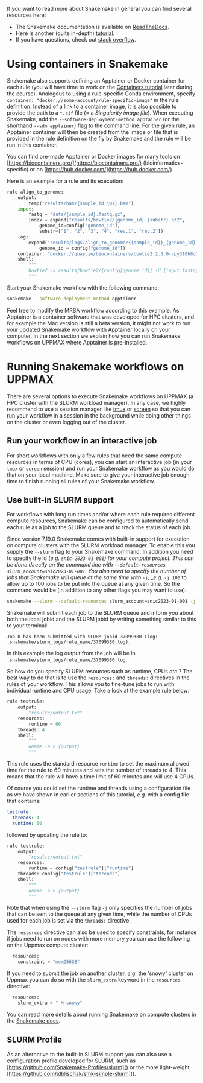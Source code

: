 If you want to read more about Snakemake in general you can find several
resources here:

- The Snakemake documentation is available on [ReadTheDocs](https://snakemake.readthedocs.io/en/stable/#).
- Here is another (quite in-depth) [tutorial](https://snakemake.readthedocs.io/en/stable/tutorial/tutorial.html#tutorial).
- If you have questions, check out [stack overflow](https://stackoverflow.com/questions/tagged/snakemake).

# Using containers in Snakemake

Snakemake also supports defining an Apptainer or Docker container for each rule
(you will have time to work on the [Containers
tutorial](containers-1-introduction) later during the course). Analogous to
using a rule-specific Conda environment, specify `container:
"docker://some-account/rule-specific-image"` in the rule definition. Instead of
a link to a container image, it is also possible to provide the path to a
`*.sif` file (= a _Singularity image file_). When executing Snakemake, add the
`--software-deployment-method apptainer` (or the shorthand `--sdm apptainer`)
flag to the command line. For the given rule,
an Apptainer container will then be created from the image or file that
is provided in the rule definition on the fly by Snakemake and the rule will be
run in this container.

You can find pre-made Apptainer or Docker images for many tools on
[https://biocontainers.pro/](https://biocontainers.pro/) (bioinformatics-specific)
or on [https://hub.docker.com/](https://hub.docker.com/).

Here is an example for a rule and its execution:

```python
rule align_to_genome:
    output:
        temp("results/bam/{sample_id,\w+}.bam")
    input:
        fastq = "data/{sample_id}.fastq.gz",
        index = expand("results/bowtie2/{genome_id}.{substr}.bt2",
            genome_id=config["genome_id"],
            substr=["1", "2", "3", "4", "rev.1", "rev.2"])
    log:
        expand("results/logs/align_to_genome/{{sample_id}}_{genome_id}.log",
            genome_id = config["genome_id"])
    container: "docker://quay.io/biocontainers/bowtie2:2.5.0--py310h8d7afc0_0"
    shell:
        """
        bowtie2 -x results/bowtie2/{config[genome_id]} -U {input.fastq} > {output} 2>{log}
        """
```

Start your Snakemake workflow with the following command:

```bash
snakemake --software-deployment-method apptainer
```

Feel free to modify the MRSA workflow according to this example. As Apptainer
is a container software that was developed for HPC clusters, and for example the
Mac version is still a beta version, it might not work to run your updated
Snakemake workflow with Apptainer locally on your computer.
In the next section we explain how you can run Snakemake workflows on UPPMAX
where Apptainer is pre-installed.

# Running Snakemake workflows on UPPMAX

There are several options to execute Snakemake workflows on UPPMAX (a HPC
cluster with the SLURM workload manager). In any case, we highly recommend to
use a session manager like [tmux](https://github.com/tmux/tmux/wiki) or
[screen](https://www.gnu.org/software/screen/manual/screen.html#Overview) so
that you can run your workflow in a session in the background while doing
other things on the cluster or even logging out of the cluster.

## Run your workflow in an interactive job

For short workflows with only a few rules that need the same compute resources
in terms of CPU (cores), you can start an interactive job (in your `tmux` or
`screen` session) and run your Snakemake workflow as you would do that on your
local machine. Make sure to give your interactive job enough time to finish
running all rules of your Snakemake workflow.

## Use built-in SLURM support

For workflows with long run times and/or where each rule requires different
compute resources, Snakemake can be configured to automatically send each rule
as a job to the SLURM queue and to track the status of each job.

Since version 7.19.0 Snakemake comes with built-in support for execution on
compute clusters with the SLURM workload manager. To enable this you supply
the `--slurm` flag to your Snakemake command. In addition you need to
specify the id (_e.g. `snic-2023-01-001`) for your compute project. This can
be done directly on the command line with `--default-resources
slurm_account=snic2023-01-001`. You also need to specify the number of jobs
that Snakemake will queue at the same time with `-j`, \_e.g._ `-j 100` to
allow up to 100 jobs to be put into the queue at any given time. So the
command would be (in addition to any other flags you may want to use):

```bash
snakemake --slurm --default-resources slurm_account=snic2023-01-001 -j 100
```

Snakemake will submit each job to the SLURM queue and inform you about both
the local jobid and the SLURM jobid by writing something similar to this to
your terminal:

```
Job 0 has been submitted with SLURM jobid 37099380 (log: .snakemake/slurm_logs/rule_name/37099380.log).
```

In this example the log output from the job will be in
`.snakemake/slurm_logs/rule_name/37099380.log`.

So how do you specify SLURM resources such as runtime, CPUs _etc._? The best
way to do that is to use the `resources:` and `threads:` directives in the
rules of your workflow. This allows you to fine-tune jobs to run with
individual runtime and CPU usage. Take a look at the example rule below:

```python
rule testrule:
    output:
        "results/output.txt"
    resources:
        runtime = 60
    threads: 4
    shell:
        """
        uname -a > {output}
        """
```

This rule uses the standard resource `runtime` to set the maximum allowed
time for the rule to 60 minutes and sets the number of threads to 4. This
means that the rule will have a time limit of 60 minutes and will use 4 CPUs.

Of course you could set the runtime and threads using a configuration file
as we have shown in earlier sections of this tutorial, _e.g._ with a config
file that contains:

```yaml
testrule:
  threads: 4
  runtime: 60
```

followed by updating the rule to:

```python
rule testrule:
    output:
        "results/output.txt"
    resources:
        runtime = config["testrule"]["runtime"]
    threads: config["testrule"]["threads"]
    shell:
        """
        uname -a > {output}
        """
```

Note that when using the `--slurm` flag `-j` only specifies the number of
jobs that can be sent to the queue at any given time, while the number of
CPUs used for each job is set via the `threads:` directive.

The `resources` directive can also be used to specify constraints, for
instance if jobs need to run on nodes with more memory you can use the
following on the Uppmax compute cluster:

```python
  resources:
    constraint = "mem256GB"
```

If you need to submit the job on another cluster, _e.g._ the 'snowy' cluster
on Uppmax you can do so with the `slurm_extra` keyword in the `resources`
directive:

```python
  resources:
    slurm_extra = "-M snowy"
```

You can read more details about running Snakemake on compute clusters in the
[Snakemake docs](https://snakemake.readthedocs.io/en/stable/executing/cluster.html).

## SLURM Profile

As an alternative to the built-in SLURM support you can also use a
configuration profile developed for SLURM, such as
[https://github.com/Snakemake-Profiles/slurm]() or the more light-weight
[https://github.com/jdblischak/smk-simple-slurm]().
